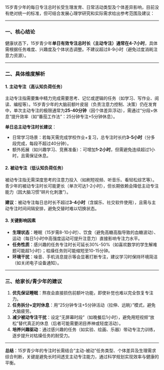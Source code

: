 15岁青少年的每日专注总时长受生理发育、日常活动类型及个体差异影响，目前没有绝对统一的标准，但可结合发展心理学研究和实际需求给出参考范围及建议：

------

### **一、核心结论**

健康状态下，15岁青少年**单日有效专注总时长（主动专注）通常在4-7小时**，具体需根据任务难度、兴趣度及个体状态调整。不建议超过8-9小时（避免过度消耗注意力资源）。

------

### **二、具体维度解析**

#### 1. **主动专注（高认知负荷任务）**

主动专注指需要集中精力完成需要思考、记忆或逻辑的任务（如学习、写作业、阅读、编程等）。15岁青少年的大脑前额叶皮层（负责注意力控制、决策）仍在发育中，单次主动专注的极限通常为**25-40分钟**（因个体差异浮动），需通过“分段+休息”提升效率（如“番茄工作法”：25分钟专注+5分钟休息）。

**单日总主动专注时长建议**：

- 日常学习场景：若每天需完成学校作业+复习，总专注时长约**3-5小时**（分多段完成，每段不超过40分钟）。
- 额外拓展（如兴趣学习、竞赛准备）：可增加**1-2小时**，但需避免连续超过1小时，且需保证休息。

#### 2. **被动专注（低认知负荷任务）**

被动专注指无需深度思考的注意力投入（如刷短视频、听音乐、看轻松综艺等）。青少年的被动专注时长可能更长（单次可达1-2小时），但长期依赖会降低主动专注能力（因大脑习惯“碎片化刺激”）。

**建议**：被动专注每日总时长不超过**3-4小时**（含娱乐、社交软件使用），且需与主动专注时间间隔安排，避免交替时难以切换状态。

#### 3. **关键影响因素**

- **生理状态**：睡眠（15岁需8-10小时）、饮食（避免高糖高脂导致的血糖波动）、运动（每日1小时中高强度运动可提升注意力）直接影响专注力水平。
- **任务性质**：感兴趣的任务专注时长可延长30%-50%（如喜欢数学的学生解难题可能超1小时）；枯燥任务则可能缩短至10-15分钟。
- **环境干扰**：噪音、手机消息提示等会显著打断专注，建议学习时保持环境简洁（如关闭电子设备通知）。

------

### **三、给家长/青少年的建议**

1. **优先保证睡眠**：熬夜会直接损伤前额叶功能，即使补觉也难以完全恢复专注力。
2. **任务拆分+定时休息**：用“25分钟专注+5分钟活动（拉伸、远眺）”模式，避免大脑疲劳。
3. **减少被动专注干扰**：设定“无屏幕时段”（如晚餐后1小时），避免用短视频“放松”替代真正的休息（后者可能需要闭目养神或轻度活动）。
4. **培养兴趣驱动**：通过感兴趣的任务（如实验、绘画、乐器）带动专注力训练，逐步提升对枯燥任务的耐受力。

------

**总结**：15岁青少年的专注时长需结合“主动-被动”任务类型、个体差异及生理需求综合判断，关键是避免长时间透支主动专注能力，通过科学规划实现效率与健康的平衡。